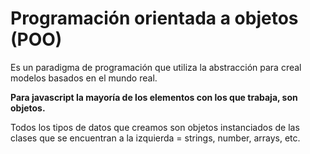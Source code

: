 # Programación orientada a objetos (POO)
Es un paradigma de programación que utiliza la abstracción para creal modelos basados en el mundo real.

**Para javascript la mayoría de los elementos con los que trabaja, son objetos.**

Todos los tipos de datos que creamos son objetos instanciados de las clases que se encuentran a la izquierda = strings, number, arrays, etc.